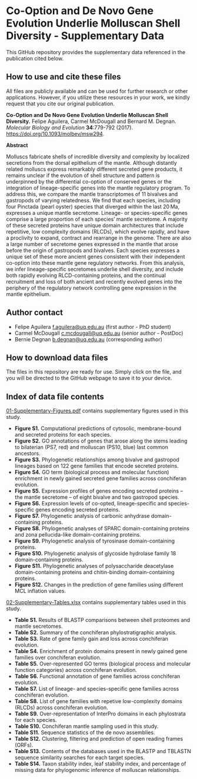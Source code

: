 # Co-Option and De Novo Gene Evolution Underlie Molluscan Shell Diversity - Supplementary Data

This GitHub repository provides the supplementary data referenced in the publication cited below.

## How to use and cite these files 

All files are publicly available and can be used for further research or other applications. However, if you utilize these resources in your work, we kindly request that you cite our original publication.

**Co-Option and De Novo Gene Evolution Underlie Molluscan Shell Diversity.** Felipe Aguilera, Carmel McDougall and Bernard M. Degnan. *Molecular Biology and Evolution* **34**:779-792 (2017). https://doi.org/10.1093/molbev/msw294.

**Abstract**

Molluscs fabricate shells of incredible diversity and complexity by localized secretions from the dorsal epithelium of the mantle. Although distantly related molluscs express remarkably different secreted gene products, it remains unclear if the evolution of shell structure and pattern is underpinned by the differential co-option of conserved genes or the integration of lineage-specific genes into the mantle regulatory program. To address this, we compare the mantle transcriptomes of 11 bivalves and gastropods of varying relatedness. We find that each species, including four Pinctada (pearl oyster) species that diverged within the last 20 Ma, expresses a unique mantle secretome. Lineage- or species-specific genes comprise a large proportion of each species’ mantle secretome. A majority of these secreted proteins have unique domain architectures that include repetitive, low complexity domains (RLCDs), which evolve rapidly, and have a proclivity to expand, contract and rearrange in the genome. There are also a large number of secretome genes expressed in the mantle that arose before the origin of gastropods and bivalves. Each species expresses a unique set of these more ancient genes consistent with their independent co-option into these mantle gene regulatory networks. From this analysis, we infer lineage-specific secretomes underlie shell diversity, and include both rapidly evolving RLCD-containing proteins, and the continual recruitment and loss of both ancient and recently evolved genes into the periphery of the regulatory network controlling gene expression in the mantle epithelium.

## Author contact

- Felipe Aguilera f.aguilera@uq.edu.au (first author - PhD student)
- Carmel McDougall c.mcdougall@uq.edu.au (senior author - PostDoc)
- Bernie Degnan b.degnan@uq.edu.au (corresponding author)

## How to download data files

The files in this repository are ready for use. Simply click on the file, and you will be directed to the GitHub webpage to save it to your device.

## Index of data file contents

[01-Supplementary-Figures.pdf](https://github.com/faguil/Molluscan-Shell-Evolution/blob/main/01-Supplementary-Figures.pdf) contains supplementary figures used in this study.

- **Figure S1.** Computational predictions of cytosolic, membrane-bound and secreted proteins for each species.
- **Figure S2.** GO annotations of genes that arose along the stems leading to bilaterian (PS7, red) and molluscan (PS10, blue) last common ancestors.
- **Figure S3.** Phylogenetic relationships among bivalve and gastropod lineages based on 122 gene families that encode secreted proteins.
- **Figure S4.** GO term (biological process and molecular function) enrichment in newly gained secreted gene families across conchiferan evolution.
- **Figure S5.** Expression profiles of genes encoding secreted proteins – the mantle secretome – of eight bivalve and two gastropod species.
- **Figure S6.** Expression levels of co-opted, lineage-specific and species-specific genes encoding secreted proteins.
- **Figure S7.** Phylogenetic analysis of carbonic anhydrase domain-containing proteins.
- **Figure S8.** Phylogenetic analyses of SPARC domain-containing proteins and zona pellucida-like domain-containing proteins.
- **Figure S9.** Phylogenetic analysis of tyrosinase domain-containing proteins.
- **Figure S10.** Phylogenetic analysis of glycoside hydrolase family 18 domain-containing proteins.
- **Figure S11.** Phylogenetic analyses of polysaccharide deacetylase domain-containing proteins and chitin-binding domain-containing proteins.
- **Figure S12.** Changes in the prediction of gene families using different MCL inflation values.

[02-Supplementary-Tables.xlsx](https://github.com/faguil/Molluscan-Shell-Evolution/blob/main/02-Supplementary-Tables.xlsx) contains supplementary tables used in this study.

- **Table S1.** Results of BLASTP comparisons between shell proteomes and mantle secretomes.
- **Table S2.** Summary of the conchiferan phylostratigraphic analysis.
- **Table S3.** Rate of gene family gain and loss across conchiferan evolution.
- **Table S4.** Enrichment of protein domains present in newly gained gene families over conchiferan evolution.
- **Table S5.** Over-represented GO terms (biological process and molecular function categories) across conchiferan evolution.
- **Table S6.** Functional annotation of gene families across conchiferan evolution.
- **Table S7.** List of lineage- and species-specific gene families across conchiferan evolution.
- **Table S8.** List of gene families with repetive low-complexity domains (RLCDs) across conchiferan evolution.
- **Table S9.** Over-representation of InterPro domains in each phylostrata for each species.
- **Table S10.** Conchiferan mantle sampling used in this study.
- **Table S11.**  Sequence statistics of the de novo assemblies.
- **Table S12.** Clustering, filtering and prediction of open reading frames (ORFs).
- **Table S13.** Contents of the databases used in the BLASTP and TBLASTN sequence similarity searches for each target species.
- **Table S14.** Taxon stability index, leaf stability index, and percentage of missing data for phylogenomic inference of molluscan relationships.
